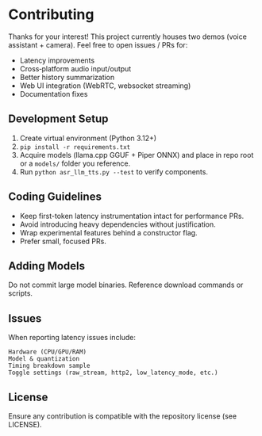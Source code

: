 # Contributing

Thanks for your interest! This project currently houses two demos (voice assistant + camera). Feel free to open issues / PRs for:
- Latency improvements
- Cross‑platform audio input/output
- Better history summarization
- Web UI integration (WebRTC, websocket streaming)
- Documentation fixes

## Development Setup
1. Create virtual environment (Python 3.12+)
2. `pip install -r requirements.txt`
3. Acquire models (llama.cpp GGUF + Piper ONNX) and place in repo root or a `models/` folder you reference.
4. Run `python asr_llm_tts.py --test` to verify components.

## Coding Guidelines
- Keep first-token latency instrumentation intact for performance PRs.
- Avoid introducing heavy dependencies without justification.
- Wrap experimental features behind a constructor flag.
- Prefer small, focused PRs.

## Adding Models
Do not commit large model binaries. Reference download commands or scripts.

## Issues
When reporting latency issues include:
```
Hardware (CPU/GPU/RAM)
Model & quantization
Timing breakdown sample
Toggle settings (raw_stream, http2, low_latency_mode, etc.)
```

## License
Ensure any contribution is compatible with the repository license (see LICENSE).
